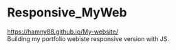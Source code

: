 # Responsive_MyWeb
https://hamny88.github.io/My-website/ <br>
Building my portfolio webiste responsive version with JS.
